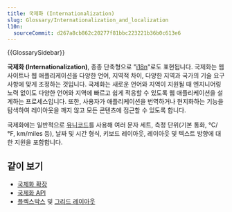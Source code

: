 ```yaml
---
title: 국제화 (Internationalization)
slug: Glossary/Internationalization_and_localization
l10n:
  sourceCommit: d267a8cb862c20277f81bbc223221b36b0c613e6
---
```


{{GlossarySidebar}}

**국제화 (Internationalization)**, 종종 단축형으로 "[i18n](/ko/docs/Glossary/I18N)"로도 표현됩니다. 국제화는 웹사이트나 웹 애플리케이션을 다양한 언어, 지역적 차이, 다양한 지역과 국가의 기술 요구 사항에 맞게 조정하는 것입니다. 국제화는 새로운 언어와 지역이 지원될 때 엔지니어링 노력 없이도 다양한 언어와 지역에 빠르고 쉽게 적응할 수 있도록 웹 애플리케이션을 설계하는 프로세스입니다. 또한, 사용자가 애플리케이션을 번역하거나 현지화하는 기능을 탐색하여 레이아웃을 깨지 않고 모든 콘텐츠에 접근할 수 있도록 합니다.

국제화에는 일반적으로 [유니코드](https://www.techtarget.com/whatis/definition/Unicode)를 사용해 여러 문자 세트, 측정 단위(기본 통화, °C/°F, km/miles 등), 날짜 및 시간 형식, 키보드 레이아웃, 레이아웃 및 텍스트 방향에 대한 지원을 포함합니다.

## 같이 보기

- [국제화 확장](/ko/docs/Mozilla/Add-ons/WebExtensions/Internationalization)
- [국제화 API](/ko/docs/Web/JavaScript/Reference/Global_Objects/Intl)
- [플렉스박스](/ko/docs/Learn/CSS/CSS_layout/Flexbox) 및 [그리드 레이아웃](/en-US/docs/Web/CSS/CSS_grid_layout/Basic_concepts_of_grid_layout)
